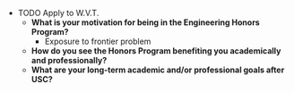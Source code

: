 - TODO Apply to W.V.T.
	- **What is your motivation for being in the Engineering Honors Program?**
		- Exposure to frontier problem
	- **How do you see the Honors Program benefiting you academically and professionally?**
	- **What are your long-term academic and/or professional goals after USC?**